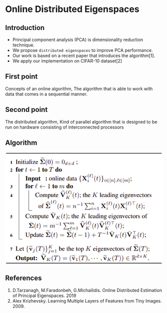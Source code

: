 # Online Distributed Eigenspaces

## Introduction
- Principal component analysis (PCA) is dimensionality reduction technique.
- We propose `distributed eigenspaces` to improve PCA performance.
- Our work is based on a recent paper that introduces the algorithm[1].
- We apply our implementation on CIFAR-10 dataset[2] 

## First point
Concepts of an online algorithm,
The algorithm that is able to work with data that comes in a sequential manner.

## Second point
The distributed algorithm,
Kind of parallel algorithm that is designed to be run on hardware consisting of interconnected processors

## Algorithm
![](assets/algorithm.png)

## References
1. D.Tarzanagh, M.Faradonbeh, G.Michailidis. Online Distributed Estimation of Principal Eigenspaces. 2019
2. Alex Krizhevsky. Learning Multiple Layers of Features from Tiny Images. 2009.
